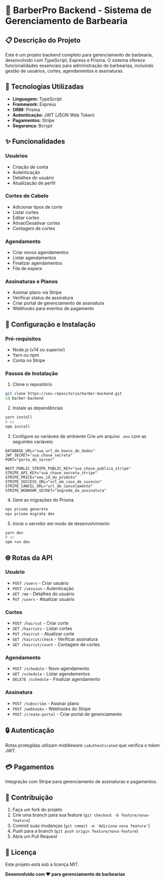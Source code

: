 # 💈 BarberPro Backend - Sistema de Gerenciamento de Barbearia

## 📋 Descrição do Projeto

Este é um projeto backend completo para gerenciamento de barbearia, desenvolvido com TypeScript, Express e Prisma. O sistema oferece funcionalidades essenciais para administração de barbearias, incluindo gestão de usuários, cortes, agendamentos e assinaturas.

## 🚀 Tecnologias Utilizadas

- **Linguagem:** TypeScript
- **Framework:** Express
- **ORM:** Prisma
- **Autenticação:** JWT (JSON Web Token)
- **Pagamentos:** Stripe
- **Segurança:** Bcrypt

## ✨ Funcionalidades

### Usuários
- Criação de conta
- Autenticação
- Detalhes do usuário
- Atualização de perfil

### Cortes de Cabelo
- Adicionar tipos de corte
- Listar cortes
- Editar cortes
- Ativar/Desativar cortes
- Contagem de cortes

### Agendamento
- Criar novos agendamentos
- Listar agendamentos
- Finalizar agendamentos
- Fila de espera

### Assinaturas e Planos
- Assinar plano via Stripe
- Verificar status de assinatura
- Criar portal de gerenciamento de assinatura
- Webhooks para eventos de pagamento

## 🔧 Configuração e Instalação

### Pré-requisitos
- Node.js (v14 ou superior)
- Yarn ou npm
- Conta no Stripe

### Passos de Instalação

1. Clone o repositório
```bash
git clone https://seu-repositorio/barber-backend.git
cd barber-backend
```

2. Instale as dependências
```bash
yarn install
# ou
npm install
```

3. Configure as variáveis de ambiente
Crie um arquivo `.env` com as seguintes variáveis:
```
DATABASE_URL="sua_url_de_banco_de_dados"
JWT_SECRET="sua_chave_secreta"
PORT="porta_do_server"

NEXT_PUBLIC_STRIPE_PUBLIC_KEY="sua_chave_publica_stripe"
STRIPE_API_KEY="sua_chave_secreta_stripe"
STRIPE_PRICE="seu_id_do_produto"
STRIPE_SUCCESS_URL="url_em_caso_de_sucesso"
STRIPE_CANCEL_URL="url_de_cancelamento"
STRIPE_WEBHOOK_SECRET="Segredo_da_assinatura"
```

4. Gere as migrações do Prisma
```bash
npx prisma generate
npx prisma migrate dev
```

5. Inicie o servidor em modo de desenvolvimento
```bash
yarn dev
# ou
npm run dev
```

## 🌐 Rotas da API

### Usuário
- `POST /users` - Criar usuário
- `POST /session` - Autenticação
- `GET /me` - Detalhes do usuário
- `PUT /users` - Atualizar usuário

### Cortes
- `POST /haircut` - Criar corte
- `GET /haircuts` - Listar cortes
- `PUT /haircut` - Atualizar corte
- `GET /haircut/check` - Verificar assinatura
- `GET /haircut/count` - Contagem de cortes

### Agendamento
- `POST /schedule` - Novo agendamento
- `GET /schedule` - Listar agendamentos
- `DELETE /schedule` - Finalizar agendamento

### Assinatura
- `POST /subscribe` - Assinar plano
- `POST /webhooks` - Webhooks do Stripe
- `POST /create-portal` - Criar portal de gerenciamento

## 🔒 Autenticação
Rotas protegidas utilizam middleware `isAuthenticated` que verifica o token JWT.

## 💳 Pagamentos
Integração com Stripe para gerenciamento de assinaturas e pagamentos.

## 🤝 Contribuição
1. Faça um fork do projeto
2. Crie uma branch para sua feature (`git checkout -b feature/nova-feature`)
3. Commit suas mudanças (`git commit -m 'Adiciona nova feature'`)
4. Push para a branch (`git push origin feature/nova-feature`)
5. Abra um Pull Request

## 📄 Licença
Este projeto está sob a licença MIT.

**Desenvolvido com ❤️ para gerenciamento de barbearias**
